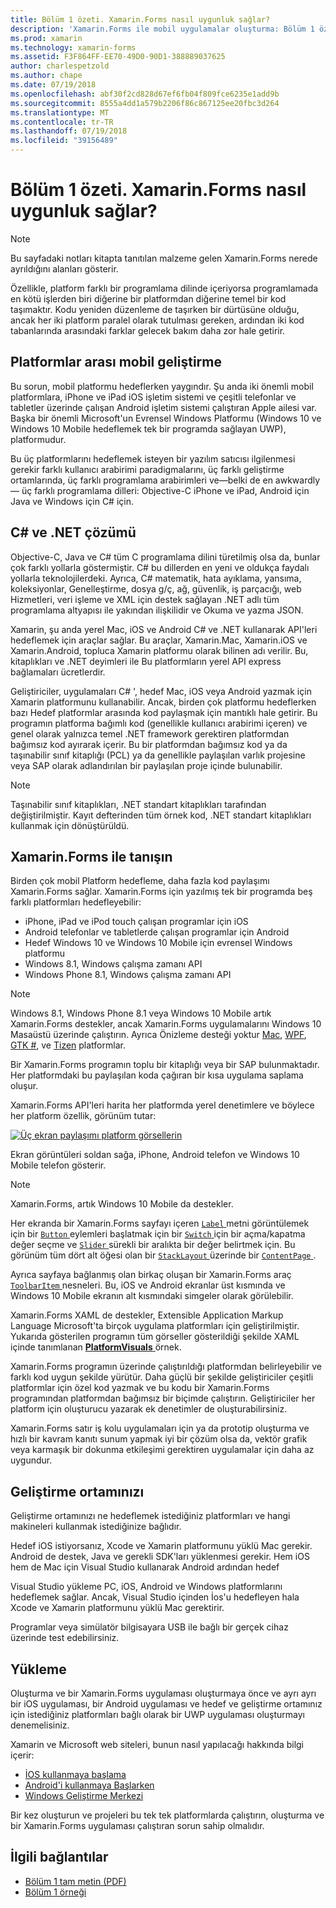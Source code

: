 ```yaml
---
title: Bölüm 1 özeti. Xamarin.Forms nasıl uygunluk sağlar?
description: 'Xamarin.Forms ile mobil uygulamalar oluşturma: Bölüm 1 özeti. Xamarin.Forms nasıl uygunluk sağlar?'
ms.prod: xamarin
ms.technology: xamarin-forms
ms.assetid: F3F864FF-EE70-49D0-90D1-388889037625
author: charlespetzold
ms.author: chape
ms.date: 07/19/2018
ms.openlocfilehash: abf30f2cd828d67ef6fb04f809fce6235e1add9b
ms.sourcegitcommit: 8555a4dd1a579b2206f86c867125ee20fbc3d264
ms.translationtype: MT
ms.contentlocale: tr-TR
ms.lasthandoff: 07/19/2018
ms.locfileid: "39156489"
---
```

# <a name="summary-of-chapter-1-how-does-xamarinforms-fit-in"></a>Bölüm 1 özeti. Xamarin.Forms nasıl uygunluk sağlar?

> [!NOTE] 
> Bu sayfadaki notları kitapta tanıtılan malzeme gelen Xamarin.Forms nerede ayrıldığını alanları gösterir.

Özellikle, platform farklı bir programlama dilinde içeriyorsa programlamada en kötü işlerden biri diğerine bir platformdan diğerine temel bir kod taşımaktır. Kodu yeniden düzenleme de taşırken bir dürtüsüne olduğu, ancak her iki platform paralel olarak tutulması gereken, ardından iki kod tabanlarında arasındaki farklar gelecek bakım daha zor hale getirir.

## <a name="cross-platform-mobile-development"></a>Platformlar arası mobil geliştirme

Bu sorun, mobil platformu hedeflerken yaygındır. Şu anda iki önemli mobil platformlara, iPhone ve iPad iOS işletim sistemi ve çeşitli telefonlar ve tabletler üzerinde çalışan Android işletim sistemi çalıştıran Apple ailesi var. Başka bir önemli Microsoft'un Evrensel Windows Platformu (Windows 10 ve Windows 10 Mobile hedeflemek tek bir programda sağlayan UWP), platformudur.

Bu üç platformlarını hedeflemek isteyen bir yazılım satıcısı ilgilenmesi gerekir farklı kullanıcı arabirimi paradigmalarını, üç farklı geliştirme ortamlarında, üç farklı programlama arabirimleri ve&mdash;belki de en awkwardly&mdash; üç farklı programlama dilleri: Objective-C iPhone ve iPad, Android için Java ve Windows için C# için.

## <a name="the-c-and-net-solution"></a>C# ve .NET çözümü

Objective-C, Java ve C# tüm C programlama dilini türetilmiş olsa da, bunlar çok farklı yollarla göstermiştir. C# bu dillerden en yeni ve oldukça faydalı yollarla teknolojilerdeki. Ayrıca, C# matematik, hata ayıklama, yansıma, koleksiyonlar, Genelleştirme, dosya g/ç, ağ, güvenlik, iş parçacığı, web Hizmetleri, veri işleme ve XML için destek sağlayan .NET adlı tüm programlama altyapısı ile yakından ilişkilidir ve Okuma ve yazma JSON.

Xamarin, şu anda yerel Mac, iOS ve Android C# ve .NET kullanarak API'leri hedeflemek için araçlar sağlar. Bu araçlar, Xamarin.Mac, Xamarin.iOS ve Xamarin.Android, topluca Xamarin platformu olarak bilinen adı verilir. Bu, kitaplıkları ve .NET deyimleri ile Bu platformların yerel API express bağlamaları ücretlerdir.

Geliştiriciler, uygulamaları C# ', hedef Mac, iOS veya Android yazmak için Xamarin platformunu kullanabilir. Ancak, birden çok platformu hedeflerken bazı Hedef platformlar arasında kod paylaşmak için mantıklı hale getirir. Bu programın platforma bağımlı kod (genellikle kullanıcı arabirimi içeren) ve genel olarak yalnızca temel .NET framework gerektiren platformdan bağımsız kod ayırarak içerir. Bu bir platformdan bağımsız kod ya da taşınabilir sınıf kitaplığı (PCL) ya da genellikle paylaşılan varlık projesine veya SAP olarak adlandırılan bir paylaşılan proje içinde bulunabilir.

> [!NOTE] 
> Taşınabilir sınıf kitaplıkları, .NET standart kitaplıkları tarafından değiştirilmiştir. Kayıt defterinden tüm örnek kod, .NET standart kitaplıkları kullanmak için dönüştürüldü.

## <a name="introducing-xamarinforms"></a>Xamarin.Forms ile tanışın

Birden çok mobil Platform hedefleme, daha fazla kod paylaşımı Xamarin.Forms sağlar. Xamarin.Forms için yazılmış tek bir programda beş farklı platformları hedefleyebilir:

- iPhone, iPad ve iPod touch çalışan programlar için iOS
- Android telefonlar ve tabletlerde çalışan programlar için Android
- Hedef Windows 10 ve Windows 10 Mobile için evrensel Windows platformu
- Windows 8.1, Windows çalışma zamanı API
- Windows Phone 8.1, Windows çalışma zamanı API

> [!NOTE] 
> Windows 8.1, Windows Phone 8.1 veya Windows 10 Mobile artık Xamarin.Forms destekler, ancak Xamarin.Forms uygulamalarını Windows 10 Masaüstü üzerinde çalıştırın. Ayrıca Önizleme desteği yoktur [Mac](~/xamarin-forms/platform/mac.md), [WPF](~/xamarin-forms/platform/wpf.md), [GTK #](~/xamarin-forms/platform/gtk.md), ve [Tizen](/xamarin-forms/platform/tizen.md) platformlar.

Bir Xamarin.Forms programın toplu bir kitaplığı veya bir SAP bulunmaktadır. Her platformdaki bu paylaşılan koda çağıran bir kısa uygulama saplama oluşur. 

Xamarin.Forms API'leri harita her platformda yerel denetimlere ve böylece her platform özellik, görünüm tutar:

[![Üç ekran paylaşımı platform görsellerin](images/ch01fg03-small.png "Xamarin.Forms denetimleri her platformda")](images/ch01fg03-large.png#lightbox "her platformda Xamarin.Forms denetimleri")

Ekran görüntüleri soldan sağa, iPhone, Android telefon ve Windows 10 Mobile telefon gösterir. 

> [!NOTE] 
> Xamarin.Forms, artık Windows 10 Mobile da destekler.

Her ekranda bir Xamarin.Forms sayfayı içeren [ `Label` ](xref:Xamarin.Forms.Label) metni görüntülemek için bir [ `Button` ](xref:Xamarin.Forms.Button) eylemleri başlatmak için bir [ `Switch` ](xref:Xamarin.Forms.Switch) için bir açma/kapatma değer seçme ve [ `Slider` ](xref:Xamarin.Forms.Slider) sürekli bir aralıkta bir değer belirtmek için. Bu görünüm tüm dört alt öğesi olan bir [ `StackLayout` ](xref:Xamarin.Forms.StackLayout) üzerinde bir [ `ContentPage` ](xref:Xamarin.Forms.ContentPage).

Ayrıca sayfaya bağlanmış olan birkaç oluşan bir Xamarin.Forms araç [ `ToolbarItem` ](xref:Xamarin.Forms.ToolbarItem) nesneleri. Bu, iOS ve Android ekranlar üst kısmında ve Windows 10 Mobile ekranın alt kısmındaki simgeler olarak görülebilir.

Xamarin.Forms XAML de destekler, Extensible Application Markup Language Microsoft'ta birçok uygulama platformları için geliştirilmiştir. Yukarıda gösterilen programın tüm görseller gösterildiği şekilde XAML içinde tanımlanan [ **PlatformVisuals** ](https://github.com/xamarin/xamarin-forms-book-samples/tree/master/Chapter01/PlatformVisuals) örnek.

Xamarin.Forms programın üzerinde çalıştırıldığı platformdan belirleyebilir ve farklı kod uygun şekilde yürütür. Daha güçlü bir şekilde geliştiriciler çeşitli platformlar için özel kod yazmak ve bu kodu bir Xamarin.Forms programından platformdan bağımsız bir biçimde çalıştırın. Geliştiriciler her platform için oluşturucu yazarak ek denetimler de oluşturabilirsiniz.

Xamarin.Forms satır iş kolu uygulamaları için ya da prototip oluşturma ve hızlı bir kavram kanıtı sunum yapmak iyi bir çözüm olsa da, vektör grafik veya karmaşık bir dokunma etkileşimi gerektiren uygulamalar için daha az uygundur.

## <a name="your-development-environment"></a>Geliştirme ortamınızı

Geliştirme ortamınızı ne hedeflemek istediğiniz platformları ve hangi makineleri kullanmak istediğinize bağlıdır.

Hedef iOS istiyorsanız, Xcode ve Xamarin platformunu yüklü Mac gerekir. Android de destek, Java ve gerekli SDK'ları yüklenmesi gerekir. Hem iOS hem de Mac için Visual Studio kullanarak Android ardından hedef

Visual Studio yükleme PC, iOS, Android ve Windows platformlarını hedeflemek sağlar. Ancak, Visual Studio içinden İos'u hedefleyen hala Xcode ve Xamarin platformunu yüklü Mac gerektirir.

Programlar veya simülatör bilgisayara USB ile bağlı bir gerçek cihaz üzerinde test edebilirsiniz.

## <a name="installation"></a>Yükleme

Oluşturma ve bir Xamarin.Forms uygulaması oluşturmaya önce ve ayrı ayrı bir iOS uygulaması, bir Android uygulaması ve hedef ve geliştirme ortamınız için istediğiniz platformları bağlı olarak bir UWP uygulaması oluşturmayı denemelisiniz.

Xamarin ve Microsoft web siteleri, bunun nasıl yapılacağı hakkında bilgi içerir:

- [İOS kullanmaya başlama](~/ios/get-started/index.md)
- [Android'i kullanmaya Başlarken](~/android/get-started/index.md)
- [Windows Geliştirme Merkezi](http://dev.windows.com)

Bir kez oluşturun ve projeleri bu tek tek platformlarda çalıştırın, oluşturma ve bir Xamarin.Forms uygulaması çalıştıran sorun sahip olmalıdır.

## <a name="related-links"></a>İlgili bağlantılar

- [Bölüm 1 tam metin (PDF)](https://download.xamarin.com/developer/xamarin-forms-book/XamarinFormsBook-Ch01-Apr2016.pdf)
- [Bölüm 1 örneği](https://github.com/xamarin/xamarin-forms-book-samples/tree/master/Chapter01)
